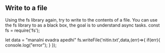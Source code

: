 ## Write to a file
Using the fs library again, try to write to the contents of a file.
You can use the fs library to as a black box, the goal is to understand async tasks.
const fs = require('fs');

let data = "manalni evadra apedhi"
fs.writeFile('nitin.txt',data,(err)=>{
  if(err){
    console.log("error");
  }
});